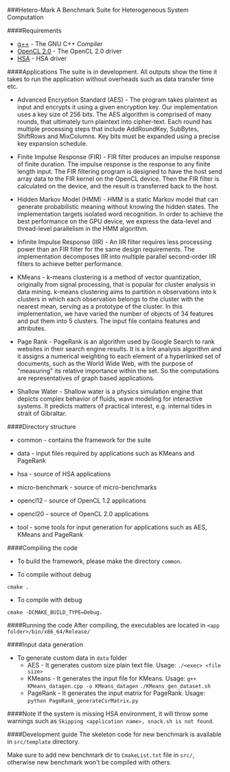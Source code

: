 ###Hetero-Mark
A Benchmark Suite for Heterogeneous System Computation

####Requirements
* [g++](https://gcc.gnu.org/onlinedocs/gcc-3.3.6/gcc/G_002b_002b-and-GCC.html) - The GNU C++ Compiler
* [OpenCL 2.0](http://support.amd.com/en-us/kb-articles/Pages/OpenCL2-Driver.aspx) - The OpenCL 2.0 driver
* [HSA]() - HSA driver

####Applications
The suite is in development. All outputs show the time it takes to run
the application without overheads such as data transfer time etc.

* Advanced Encryption Standard (AES) - The program takes plaintext as input and encrypts it using a given
encryption key. Our implementation uses a key size of 256 bits. The
AES algorithm is comprised of many rounds, that ultimately turn
plaintext into cipher-text. Each round has multiple processing steps
that include AddRoundKey, SubBytes, ShiftRows and MixColumns. Key bits
 must be expanded using a precise key expansion schedule.

* Finite Impulse Response (FIR) - FIR filter produces an impulse response of finite duration. The impulse
 response is the response to any finite length input. The FIR filtering
 program is designed to have the host send array data to the FIR kernel
 on the OpenCL device. Then the FIR filter is calculated on the device,
 and the result is transferred back to the host.

* Hidden Markov Model (HMM) - HMM is a static Markov model that can generate probabilistic meaning
 without knowing the hidden states. The implementation
targets isolated word recognition. In order to achieve the
best performance on the GPU device, we express the data-level
and thread-level parallelism in the HMM algorithm.

* Infinite Impulse Response (IIR) - An IIR filter requires less processing
power than an FIR filter for
the same design requirements. The implementation decomposes
IIR into multiple parallel second-order IIR filters to achieve better
performance.

* KMeans - k-means clustering is a method of vector quantization, originally from
 signal processing, that is popular for cluster analysis in data mining.
 k-means clustering aims to partition n observations into k clusters in
 which each observation belongs to the cluster with the nearest mean,
 serving as a prototype of the cluster. In this implementation, we have
 varied the number of objects of 34 features and put them into 5 clusters.
 The input file contains features and attributes.

* Page Rank - PageRank is an algorithm used by Google Search to rank websites in their
 search engine results. It is a link analysis algorithm and it assigns a
 numerical weighting to each element of a hyperlinked set of documents,
 such as the World Wide Web, with the purpose of "measuring" its relative
 importance within the set. So the computations are representatives of graph
 based applications.

* Shallow Water - Shallow water is a physics simulation engine that depicts complex
 behavior of fluids, wave modeling for interactive systems. It predicts
 matters of practical interest, e.g. internal tides in strait of Gibraltar.

####Directory structure

* common - contains the framework for the suite

* data - input files required by applications such as KMeans and PageRank

* hsa - source of HSA applications

* micro-benchmark - source of micro-benchmarks

* opencl12 - source of OpenCL 1.2 applications

* opencl20 - source of OpenCL 2.0 applications

* tool - some tools for input generation for applications such as AES, KMeans and PageRank


####Compiling the code

* To build the framework, please make the directory `common`.

* To compile without debug 

`cmake .`

* To compile with debug

`cmake -DCMAKE_BUILD_TYPE=Debug.`

####Running the code
After compiling, the executables are located in 
`<app folder>/bin/x86_64/Release/`

####Input data generation
* To generate custom data in `data` folder
  * AES - It generates custom size plain text file. Usage: `./<exec> <file size>` 
  * KMeans - It generates the input file for KMeans. Usage:
`g++ KMeans_datagen.cpp -o KMeans_datagen`
`./KMeans_gen_dataset.sh`
  * PageRank - It generates the input matrix for PageRank. Usage: `python PageRank_generateCsrMatrix.py`


####Note
If the system is missing HSA environment, it will throw some warnings such as `Skipping <application name>, snack.sh is not found`.

####Development guide
The skeleton code for new benchmark is available in `src/template` directory.

Make sure to add new benchmark dir to `CmakeList.txt` file in `src/`, otherwise new benchmark won't be compiled with others.
